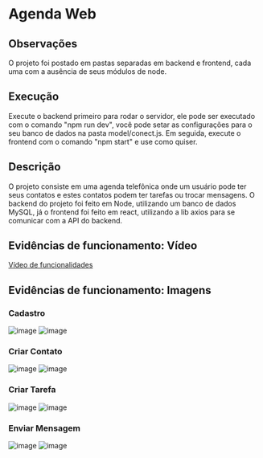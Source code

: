 # Agenda Web

## Observações
O projeto foi postado em pastas separadas em backend e frontend, cada uma com a ausência de seus módulos de node.

## Execução
Execute o backend primeiro para rodar o servidor, ele pode ser executado com o comando "npm run dev", você pode setar as configurações para o seu banco de dados na pasta model/conect.js.
Em seguida, execute o frontend com o comando "npm start" e use como quiser.

## Descrição
O projeto consiste em uma agenda telefônica onde um usuário pode ter seus contatos e estes contatos podem ter tarefas ou trocar mensagens. O backend do projeto foi feito em Node, utilizando um banco de dados MySQL, já o frontend foi feito em react, utilizando a lib axios para se comunicar com a API do backend.

## Evidências de funcionamento: Vídeo

[Vídeo de funcionalidades](https://drive.google.com/drive/folders/19NHzEbvLfgaooS5G2EQvii37ywIcg828?usp=sharing)

## Evidências de funcionamento: Imagens

### Cadastro

![image](https://github.com/Nelson1Aguiar/webAgenda-React_Node/assets/132019512/b066c57b-4d19-4e9a-b562-b26d452e0229)
![image](https://github.com/Nelson1Aguiar/webAgenda-React_Node/assets/132019512/4836d3df-6df7-4822-b176-163c7358e3d9)

### Criar Contato

![image](https://github.com/Nelson1Aguiar/webAgenda-React_Node/assets/132019512/6262b1dc-17c3-439a-92b9-70d5cc45f38b)
![image](https://github.com/Nelson1Aguiar/webAgenda-React_Node/assets/132019512/2b9b9a97-4b7e-43d0-8bd5-6d53a59e7261)

### Criar Tarefa

![image](https://github.com/Nelson1Aguiar/webAgenda-React_Node/assets/132019512/bdfddf28-922b-4415-a0ba-b6cfc50d68ca)
![image](https://github.com/Nelson1Aguiar/webAgenda-React_Node/assets/132019512/026851e6-4225-44ee-bee0-a5c560b335db)

### Enviar Mensagem

![image](https://github.com/Nelson1Aguiar/webAgenda-React_Node/assets/132019512/b2378029-7c3a-477f-8148-f1c3a0901373)
![image](https://github.com/Nelson1Aguiar/webAgenda-React_Node/assets/132019512/0986c592-ee4c-4795-bdbb-bbd9a8460518)

